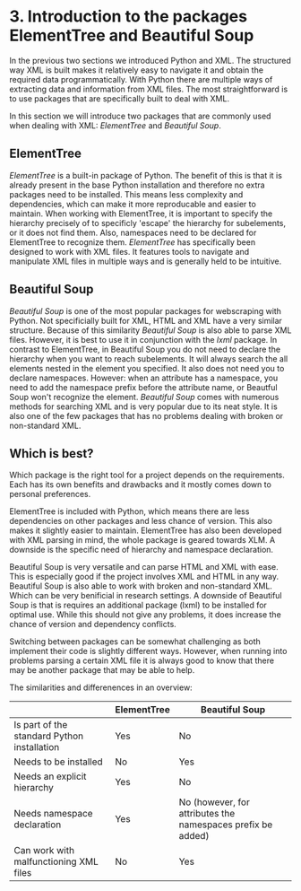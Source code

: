 # 3. Introduction to the packages ElementTree and Beautiful Soup

In the previous two sections we introduced Python and XML. The structured way XML is built makes it relatively easy to navigate it and obtain the required data programmatically. 
With Python there are multiple ways of extracting data and information from XML files. The most straightforward is to use packages that are specifically built to deal with XML.

In this section we will introduce two packages that are commonly used when dealing with XML: *ElementTree* and *Beautiful Soup*.

## ElementTree

*ElementTree* is a built-in package of Python. The benefit of this is that it is already present in the base Python installation and therefore no extra packages need to be installed. 
This means less complexity and dependencies, which can make it more reproducable and easier to maintain.
When working with ElementTree, it is important to specify the hierarchy precisely of to specificly 'escape' the hierarchy for subelements, or it does not find them. Also, namespaces need to be declared for ElementTree to recognize them. 
*ElementTree* has specifically been designed to work with XML files. It features tools to navigate and manipulate XML files in multiple ways and is generally held to be intuitive.

## Beautiful Soup
 
*Beautiful Soup* is one of the most popular packages for webscraping with Python. Not specificially built for XML, HTML and XML have a very similar structure. Because of this similarity *Beautiful Soup* is also able to parse XML files. 
However, it is best to use it in conjunction with the *lxml* package. In contrast to ElementTree, in Beautiful Soup you do not need to declare the hierarchy when you want to reach subelements. 
It will always search the all elements nested in the element you specified. It also does not need you to declare namespaces. However: when an attribute has a namespace, you need to add the namespace prefix before the attribute name, or Beautful Soup won't recognize the element.
*Beautiful Soup* comes with numerous methods for searching XML and is very popular due to its neat style. It is also one of the few packages that has no problems dealing with broken or non-standard XML.
 
## Which is best?

Which package is the right tool for a project depends on the requirements. Each has its own benefits and drawbacks and it mostly comes down to personal preferences. 

ElementTree is included with Python, which means there are less dependencies on other packages and less chance of version. This also makes it slightly easier to maintain. 
ElementTree has also been developed with XML parsing in mind, the whole package is geared towards XLM.
A downside is the specific need of hierarchy and namespace declaration. 

Beautiful Soup is very versatile and can parse HTML and XML with ease. This is especially good if the project involves XML and HTML in any way.
Beautiful Soup is also able to work with broken and non-standard XML. Which can be very benificial in research settings.
A downside of Beautiful Soup is that is requires an additional package (lxml) to be installed for optimal use. While this should not give any problems, it does increase the chance of version and dependency conflicts.

Switching between packages can be somewhat challenging as both implement their code is slightly different ways. However, when running into problems parsing a certain XML file it is always good to know that there may be another package that may be able to help.

The similarities and differenences in an overview:

|                              					| ElementTree | Beautiful Soup                                              |
|-----------------------------------------------|-------------|-------------------------------------------------------------|
| Is part of the standard Python installation 	| Yes 		  | No 															|
| Needs to be installed        					| No          | Yes                                                         |  
| Needs an explicit hierarchy 					| Yes         | No                                                          |  
| Needs namespace declaration  					| Yes         | No (however, for attributes the namespaces prefix be added) | 
| Can work with malfunctioning XML files 		| No 		  | Yes 														|
